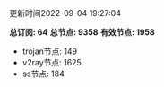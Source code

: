 更新时间2022-09-04 19:27:04

**总订阅: 64**
**总节点: 9358**
**有效节点: 1958**
- trojan节点: 149
- v2ray节点: 1625
- ss节点: 184
